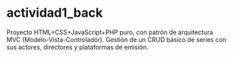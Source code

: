 # actividad1_back
Proyecto HTML+CSS+JavaScript+PHP puro, con patrón de arquitectura MVC (Modelo-Vista-Controlador). Gestión de un CRUD básico de series con sus actores, directores y plataformas de emisión.
